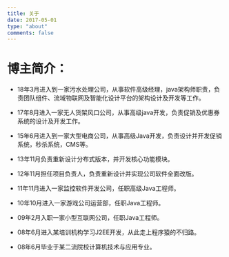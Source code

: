 ```yaml
---
title: 关于
date: 2017-05-01
type: "about"
comments: false
---
```


# 博主简介： #

- 18年3月进入到一家污水处理公司，从事软件高级经理，java架构师职责，负责团队组件、流域物联网及智能化设计平台的架构设计及开发等工作。

- 17年8月进入一家无人货架风口公司，从事高级java开发，负责促销及优惠券系统的设计及开发工作。

- 15年6月进入到一家大型电商公司，从事高级Java开发，负责设计并开发促销系统，秒杀系统，CMS等。

- 13年11月负责重新设计分布式版本，并开发核心功能模块。

- 12年11月担任项目负责人，负责重新设计并实现公司软件全面改版。

- 11年11月进入一家监控软件开发公司，任职高级Java工程师。

- 10年10月进入一家游戏公司运营部，任职Java工程师。

- 09年2月入职一家小型互联网公司，任职Java工程师。

- 08年6月进入某培训机构学习J2EE开发，从此走上程序猿的不归路。

- 08年6月毕业于某二流院校计算机技术与应用专业。

